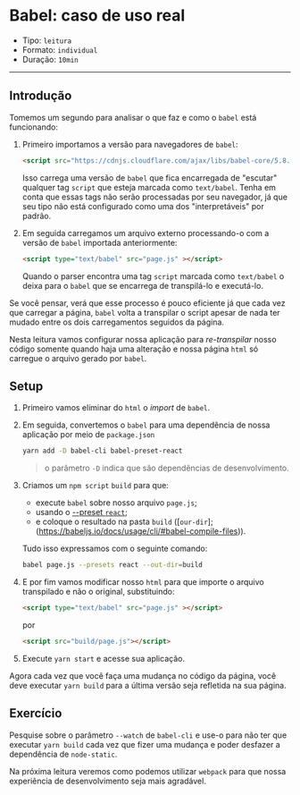 # Babel: caso de uso real

* Tipo: `leitura`
* Formato: `individual`
* Duração: `10min`

***

## Introdução

Tomemos um segundo para analisar o que faz e como o `babel` está funcionando:

1. Primeiro importamos a versão para navegadores de `babel`:
   ```html
   <script src="https://cdnjs.cloudflare.com/ajax/libs/babel-core/5.8.24/browser.min.js"></script>
   ```
   Isso carrega uma versão de `babel` que fica encarregada de "escutar" qualquer tag `script` que esteja marcada como `text/babel`. Tenha em conta que essas tags não serão processadas por seu navegador, já que seu tipo não está configurado como uma dos "interpretáveis" por padrão.

2. Em seguida carregamos um arquivo externo processando-o com a versão de `babel` importada anteriormente:
   ```html
   <script type="text/babel" src="page.js" ></script>
   ```
   Quando o parser encontra uma tag `script` marcada como `text/babel` o deixa para o `babel` que se encarrega de transpilá-lo e executá-lo.

Se você pensar, verá que esse processo é pouco eficiente já que cada vez que carregar a página, `babel` volta a transpilar o script apesar de nada ter mudado entre os dois carregamentos seguidos da página.

Nesta leitura vamos configurar nossa aplicação para _re-transpilar_ nosso código somente quando haja uma alteração e nossa página `html` só carregue o arquivo gerado por `babel`.

## Setup

1. Primeiro vamos eliminar do `html` o _import_ de `babel`.

2. Em seguida, convertemos o `babel` para uma dependência de nossa aplicação por meio de `package.json`

   ```sh
   yarn add -D babel-cli babel-preset-react
   ```

   > o parâmetro `-D` indica que são dependências de desenvolvimento.

3. Criamos um `npm script` `build` para que:

   - execute `babel` sobre nosso arquivo `page.js`;
   - usando o [--preset `react`](https://babeljs.io/docs/plugins/preset-react/);
   - e coloque o resultado na pasta `build` ([`our-dir`];(https://babeljs.io/docs/usage/cli/#babel-compile-files)).

   Tudo isso expressamos com o seguinte comando:

   ```sh
   babel page.js --presets react --out-dir=build
   ```

4. E por fim vamos modificar nosso `html` para que importe o arquivo transpilado e não o original, substituindo:

   ```html
   <script type="text/babel" src="page.js" ></script>
   ```

   por

   ```html
   <script src="build/page.js"></script>
   ```

5. Execute `yarn start` e acesse sua aplicação.

Agora cada vez que você faça uma mudança no código da página, você deve executar `yarn build` para a última versão seja refletida na sua página.

## Exercício

Pesquise sobre o parâmetro `--watch` de `babel-cli` e use-o para não ter que executar `yarn build` cada vez que fizer uma mudança e poder desfazer a dependência de `node-static`.

Na próxima leitura veremos como podemos utilizar `webpack` para que nossa experiência de desenvolvimento seja mais agradável.